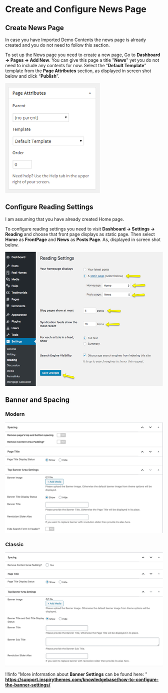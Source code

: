 # Create and Configure News Page

## Create News Page

In case you have Imported Demo Contents the news page is already created and you do not need to follow this section.

To set up the News page you need to create a new page, Go to **Dashboard → Pages → Add New**. You can give this page a title "**News**" yet you do not need to include any contents for now. Select the “**Default Template**” template from the **Page Attributes** section, as displayed in screen shot below and click “**Publish**”.

![Create News Page](images/news-page/create-news-page.png)

## Configure Reading Settings

I am assuming that you have already created Home page.

To configure reading settings you need to visit **Dashboard → Settings → Reading** and choose that front page displays as static page. Then select **Home** as **FrontPage** and **News** as **Posts Page**. As, displayed in screen shot below.

![Configure Reading Settings](images/import-demo/home-and-blog-settings.png)

## Banner and Spacing 

### Modern
![Banner And Spacing](images/news-page/banner-spacing.jpg)

### Classic
![Banner And Spacing](images/news-page/banner-spacing-classic.jpg)

!!!info "More information about **Banner Settings** can be found here: "
    **https://support.inspirythemes.com/knowledgebase/how-to-configure-the-banner-settings/**